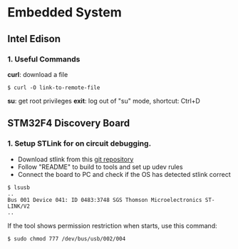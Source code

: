 # Embedded System

## Intel Edison

### 1. Useful Commands

**curl**: download a file
```
$ curl -O link-to-remote-file
```
**su**: get root privileges
**exit**: log out of "su" mode, shortcut: Ctrl+D 

## STM32F4 Discovery Board

### 1. Setup STLink for on circuit debugging.

* Download stlink from this [git repository](https://github.com/texane/stlink)
* Follow "README" to build to tools and set up udev rules
* Connect the board to PC and check if the OS has detected stlink correct

```
$ lsusb
..
Bus 001 Device 041: ID 0483:3748 SGS Thomson Microelectronics ST-LINK/V2
..
```

If the tool shows permission restriction when starts, use this command:
```
$ sudo chmod 777 /dev/bus/usb/002/004
```

